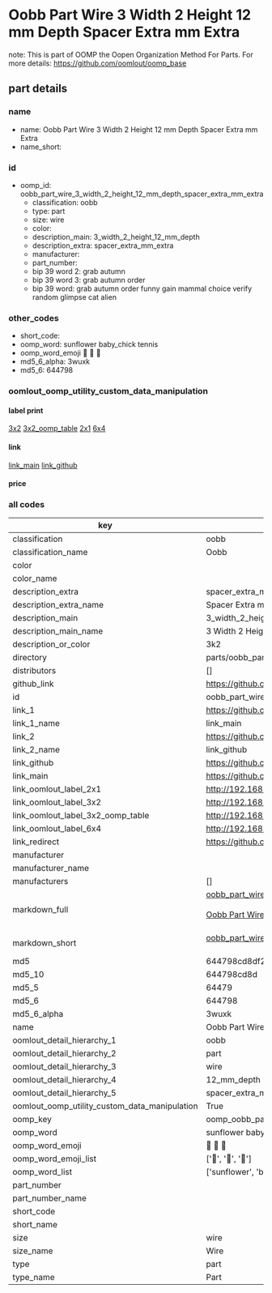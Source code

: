 # Oobb Part Wire 3 Width 2 Height 12 mm Depth Spacer Extra mm Extra  

note: This is part of OOMP the Oopen Organization Method For Parts. For more details: https://github.com/oomlout/oomp_base

##  part details
  







### name
* name: Oobb Part Wire 3 Width 2 Height 12 mm Depth Spacer Extra mm Extra
* name_short: 
### id
* oomp_id: oobb_part_wire_3_width_2_height_12_mm_depth_spacer_extra_mm_extra
  * classification: oobb
  * type: part
  * size: wire
  * color: 
  * description_main: 3_width_2_height_12_mm_depth
  * description_extra: spacer_extra_mm_extra
  * manufacturer: 
  * part_number: 
  * bip 39 word 2: grab autumn
  * bip 39 word 3: grab autumn order
  * bip 39 word: grab autumn order funny gain mammal choice verify random glimpse cat alien

### other_codes
* short_code: 
* oomp_word: sunflower baby_chick tennis
* oomp_word_emoji :sunflower: :baby_chick: :tennis:
* md5_6_alpha: 3wuxk
* md5_6: 644798






### oomlout_oomp_utility_custom_data_manipulation
#### label print
[3x2](http://192.168.1.245:1112/?label=oomp%203wuxk)
[3x2_oomp_table](http://192.168.1.108:1112/?label=oomp%203wuxk)
[2x1](http://192.168.1.242:1112/?label=oomp%203wuxk)
[6x4](http://192.168.1.55:1112/?label=oomp%203wuxk)    

#### link

[link_main](https://github.com/oomlout/oomlout_oomp_version_1_messy/tree/main/parts/oobb_part_wire_3_width_2_height_12_mm_depth_spacer_extra_mm_extra) [link_github](https://github.com/oomlout/oomlout_oomp_version_1_messy/tree/main/parts/oobb_part_wire_3_width_2_height_12_mm_depth_spacer_extra_mm_extra)                             

#### price







### all codes 
| key | value |  
| --- | --- |  
| classification | oobb |  
| classification_name | Oobb |  
| color |  |  
| color_name |  |  
| description_extra | spacer_extra_mm_extra |  
| description_extra_name | Spacer Extra mm Extra |  
| description_main | 3_width_2_height_12_mm_depth |  
| description_main_name | 3 Width 2 Height 12 mm Depth |  
| description_or_color | 3k2 |  
| directory | parts/oobb_part_wire_3_width_2_height_12_mm_depth_spacer_extra_mm_extra |  
| distributors | [] |  
| github_link | https://github.com/oomlout/oomlout_oomp_part_src/tree/main/parts/oobb_part_wire_3_width_2_height_12_mm_depth_spacer_extra_mm_extra |  
| id | oobb_part_wire_3_width_2_height_12_mm_depth_spacer_extra_mm_extra |  
| link_1 | https://github.com/oomlout/oomlout_oomp_version_1_messy/tree/main/parts/oobb_part_wire_3_width_2_height_12_mm_depth_spacer_extra_mm_extra |  
| link_1_name | link_main |  
| link_2 | https://github.com/oomlout/oomlout_oomp_version_1_messy/tree/main/parts/oobb_part_wire_3_width_2_height_12_mm_depth_spacer_extra_mm_extra |  
| link_2_name | link_github |  
| link_github | https://github.com/oomlout/oomlout_oomp_version_1_messy/tree/main/parts/oobb_part_wire_3_width_2_height_12_mm_depth_spacer_extra_mm_extra |  
| link_main | https://github.com/oomlout/oomlout_oomp_version_1_messy/tree/main/parts/oobb_part_wire_3_width_2_height_12_mm_depth_spacer_extra_mm_extra |  
| link_oomlout_label_2x1 | http://192.168.1.242:1112/?label=oomp%203wuxk |  
| link_oomlout_label_3x2 | http://192.168.1.245:1112/?label=oomp%203wuxk |  
| link_oomlout_label_3x2_oomp_table | http://192.168.1.108:1112/?label=oomp%203wuxk |  
| link_oomlout_label_6x4 | http://192.168.1.55:1112/?label=oomp%203wuxk |  
| link_redirect | https://github.com/oomlout/oomlout_oomp_version_1_messy/tree/main/parts/oobb_part_wire_3_width_2_height_12_mm_depth_spacer_extra_mm_extra |  
| manufacturer |  |  
| manufacturer_name |  |  
| manufacturers | [] |  
| markdown_full | [oobb_part_wire_3_width_2_height_12_mm_depth_spacer_extra_mm_extra](none)<br>[](none)<br>[Oobb Part Wire 3 Width 2 Height 12 Mm Depth Spacer Extra Mm Extra](none)<br><br> |  
| markdown_short | [oobb_part_wire_3_width_2_height_12_mm_depth_spacer_extra_mm_extra](none)<br><br> |  
| md5 | 644798cd8df2a5061aaf65e33843eb2a |  
| md5_10 | 644798cd8d |  
| md5_5 | 64479 |  
| md5_6 | 644798 |  
| md5_6_alpha | 3wuxk |  
| name | Oobb Part Wire 3 Width 2 Height 12 mm Depth Spacer Extra mm Extra |  
| oomlout_detail_hierarchy_1 | oobb |  
| oomlout_detail_hierarchy_2 | part |  
| oomlout_detail_hierarchy_3 | wire |  
| oomlout_detail_hierarchy_4 | 12_mm_depth |  
| oomlout_detail_hierarchy_5 | spacer_extra_mm_extra |  
| oomlout_oomp_utility_custom_data_manipulation | True |  
| oomp_key | oomp_oobb_part_wire_3_width_2_height_12_mm_depth_spacer_extra_mm_extra |  
| oomp_word | sunflower baby_chick tennis |  
| oomp_word_emoji | :sunflower: :baby_chick: :tennis: |  
| oomp_word_emoji_list | [':sunflower:', ':baby_chick:', ':tennis:'] |  
| oomp_word_list | ['sunflower', 'baby_chick', 'tennis'] |  
| part_number |  |  
| part_number_name |  |  
| short_code |  |  
| short_name |  |  
| size | wire |  
| size_name | Wire |  
| type | part |  
| type_name | Part |  

